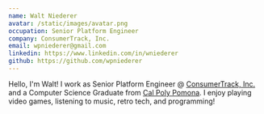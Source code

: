 ```yaml
---
name: Walt Niederer
avatar: /static/images/avatar.png
occupation: Senior Platform Engineer
company: ConsumerTrack, Inc.
email: wpniederer@gmail.com
linkedin: https://www.linkedin.com/in/wniederer
github: https://github.com/wpniederer
---
```


Hello, I'm Walt! I work as Senior Platform Engineer @ [ConsumerTrack, Inc.](https://www.consumertrack.com/) and a Computer Science Graduate from [Cal Poly Pomona](https://www.cpp.edu/).
I enjoy playing video games, listening to music, retro tech, and programming!
